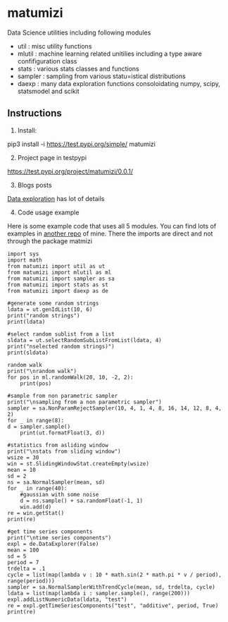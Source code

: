 # matumizi

Data Science utilities including following modules
* util : misc utility functions
* mlutil : machine learning related unitilies including a type aware confifiguration class
* stats : various stats classes and functions
* sampler : sampling from various statu=istical distributions
* daexp : many data exploration functions consoloidating numpy, scipy, statsmodel and scikit

## Instructions

1. Install:


pip3 install -i https://test.pypi.org/simple/ matumizi


2. Project page in testpypi

https://test.pypi.org/project/matumizi/0.0.1/

3. Blogs posts

[Data exploration](https://pkghosh.wordpress.com/2020/07/13/learn-about-your-data-with-about-seventy-data-exploration-functions-all-in-one-python-class/) has lot of details 

4. Code usage example

Here is some example code that uses all 5 modules. You can find lots of examples in 
[another repo](https://github.com/pranab/avenir/tree/master/python/app) of mine. There the 
imports are direct and not through the package matmizi


	import sys
	import math
	from matumizi import util as ut
	from matumizi import mlutil as ml
	from matumizi import sampler as sa
	from matumizi import stats as st
	from matumizi import daexp as de

	#generate some random strings
	ldata = ut.genIdList(10, 6)
	print("random strings")
	print(ldata)
	
	#select random sublist from a list
	sldata = ut.selectRandomSubListFromList(ldata, 4)
	print("nselected random strings)")
	print(sldata)
	
	random walk
	print("\nrandom walk")
	for pos in ml.randomWalk(20, 10, -2, 2):
		print(pos)
		
	#sample from non parametric sampler
	print("\nsampling from a non parametric sampler")
	sampler = sa.NonParamRejectSampler(10, 4, 1, 4, 8, 16, 14, 12, 8, 4, 2)
	for _ in range(8):
	d = sampler.sample()
		print(ut.formatFloat(3, d))
		
	#statistics from asliding window
	print("\nstats from sliding window")
	wsize = 30
	win = st.SlidingWindowStat.createEmpty(wsize)
	mean = 10
	sd = 2
	ns = sa.NormalSampler(mean, sd)
	for _ in range(40):
		#gaussian with some noise
		d = ns.sample() + sa.randomFloat(-1, 1)
		win.add(d)
	re = win.getStat()	
	print(re)
	
	#get time series components
	print("\ntime series components")
	expl = de.DataExplorer(False)
	mean = 100
	sd = 5
	period = 7
	trdelta = .1
	cycle = list(map(lambda v : 10 * math.sin(2 * math.pi * v / period), range(period)))
	sampler = sa.NormalSamplerWithTrendCycle(mean, sd, trdelta, cycle)
	ldata = list(map(lambda i : sampler.sample(), range(200)))
	expl.addListNumericData(ldata, "test")
	re = expl.getTimeSeriesComponents("test", "additive", period, True)
	print(re)
